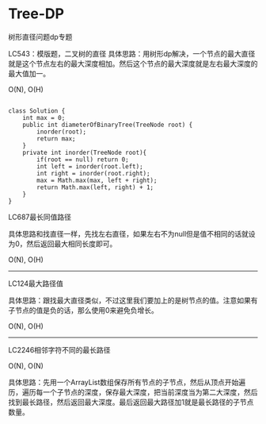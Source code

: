 # Tree-DP

树形直径问题dp专题

LC543：模版题，二叉树的直径
具体思路：用树形dp解决，一个节点的最大直径就是这个节点左右的最大深度相加。然后这个节点的最大深度就是左右最大深度的最大值加一。

O(N), O(H)

```

class Solution {
    int max = 0;
    public int diameterOfBinaryTree(TreeNode root) {
        inorder(root);
        return max;
    }
    private int inorder(TreeNode root){
        if(root == null) return 0;
        int left = inorder(root.left);
        int right = inorder(root.right);
        max = Math.max(max, left + right);
        return Math.max(left, right) + 1;
    }
}

```
LC687最长同值路径

具体思路和找直径一样，先找左右直径，如果左右不为null但是值不相同的话就设为0，然后返回最大相同长度即可。

O(N), O(H)

***

LC124最大路径值

具体思路：跟找最大直径类似，不过这里我们要加上的是树节点的值。注意如果有子节点的值是负的话，那么使用0来避免负增长。

O(N), O(H)

***

LC2246相邻字符不同的最长路径

O(N), O(N)

具体思路：先用一个ArrayList数组保存所有节点的子节点，然后从顶点开始遍历，遍历每一个子节点的深度，保存最大深度，把当前深度当为第二大深度，然后找到最长路径，然后返回最大深度。最后返回最大路径加1就是最长路径的子节点数量。
